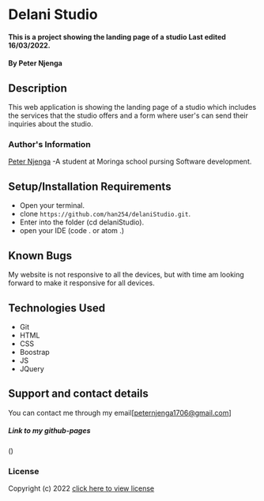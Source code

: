 # Delani Studio

#### This is a project showing the landing page of a studio Last edited 16/03/2022.

#### By **Peter Njenga**

## Description

This web application is showing the landing page of a studio which includes the services that the studio offers and a form where user's can send their inquiries about the studio.


### Author's Information
[Peter Njenga](https://github.com/han254)
-A student at Moringa school pursing Software development.

## Setup/Installation Requirements
* Open your terminal.
* clone ```https://github.com/han254/delaniStudio.git```.
* Enter into the folder (cd delaniStudio).
* open your IDE (code . or atom .) 

## Known Bugs

My website is not responsive to all the devices, but with time am looking forward to make it responsive for all devices.

## Technologies Used
* Git
* HTML
* CSS
* Boostrap
* JS
* JQuery


## Support and contact details

You can contact me through my email[peternjenga1706@gmail.com]

##### Link to my github-pages
()
### License

Copyright (c) 2022 [click here to view license](LICENSE)

